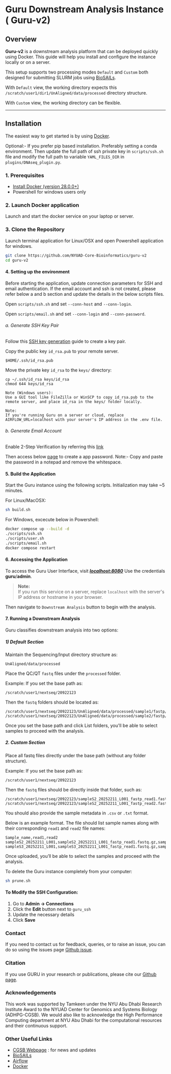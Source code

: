 # Guru Downstream Analysis Instance ( Guru-v2)

## Overview

**Guru-v2** is a downstream analysis platform that can be deployed quickly using Docker. This guide will help you install and configure the instance locally or on a server.

This setup supports two processing modes ```Default``` and ```Custom``` both designed for submitting SLURM jobs using [BioSAILs](https://github.com/nizardrou/BioSAILs-WMS). 

With ```Default``` view, the working directory expects this ```/scratch/user1/dir1/UnAligned/data/processed``` directory structure. 

With ```Custom``` view, the working directory can be flexible.

---

## Installation

The easiest way to get started is by using [Docker](https://www.docker.com/).

Optional:- If you prefer pip based installation. Preferably setting a conda environment. Then update the full path of ssh private key in ```scripts/ssh.sh``` file and modify the full path to variable ```YAML_FILES_DIR``` in ```plugins/DNAseq_plugin.py```.

### 1. Prerequisites

- [Install Docker (version 28.0.0+)](https://www.docker.com/get-started)
- Powershell for windows users only

### 2. Launch Docker application 

Launch and start the docker service on your laptop or server. 

### 3. Clone the Repository

Launch terminal application for Linux/OSX and open Powershell application for windows.

```bash
git clone https://github.com/NYUAD-Core-Bioinformatics/guru-v2
cd guru-v2
```


#### 4. Setting up the environment

Before starting the application, update connection parameters for SSH and email authentication. 
If the email account and ssh is not created, please refer below a and b section and update the details in the below scripts files.

Open ```scripts/ssh.sh``` and set ```--conn-host``` and ```--conn-login```.

Open ```scripts/email.sh``` and set ```--conn-login``` and ```--conn-password```.


###### a. Generate SSH Key Pair

Follow this [SSH key generation](https://www.ssh.com/academy/ssh/keygen) guide to create a key pair.

Copy the public key ```id_rsa.pub``` to your remote server.
```
$HOME/.ssh/id_rsa.pub
```

Move the private key ```id_rsa``` to the ```keys/``` directory:
```
cp ~/.ssh/id_rsa keys/id_rsa
chmod 644 keys/id_rsa
```

    Note (Windows users):
    Use a GUI tool like FileZilla or WinSCP to copy id_rsa.pub to the remote server, and place id_rsa in the keys/ folder locally.

    Note:
    If you're running Guru on a server or cloud, replace AIRFLOW_URL=localhost with your server's IP address in the .env file.

###### b. Generate Email Account

Enable 2-Step Verification by referring this [link](https://myaccount.google.com/security)

Then access below [page](https://myaccount.google.com/apppasswords) to create a app password. 
Note:- Copy and paste the password in a notepad and remove the whitespace. 



#### 5. Build the Application 

Start the Guru instance using the following scripts. Initialization may take ~5 minutes.

For Linux/MacOSX:

``` bash
sh build.sh
```

For Windows, excecute below in Powershell:

``` bash
docker compose up --build -d
./scripts/ssh.sh
./scripts/user.sh
./scripts/email.sh
docker compose restart
```


#### 6. Accessing the Application

To access the Guru User Interface, visit [***localhost:8080***](localhost:8080)
Use the credentials **guru**/**admin**.

> **Note:**  
> If you run this service on a server, replace `localhost` with the server's IP address or hostname in your browser.

Then navigate to ```Downstream Analysis``` button to begin with the analysis. 

#### 7. Running a Downstream Analysis

Guru classifies downstream analysis into two options:

##### 1) Default Section

Maintain the Sequencing/Input directory structure as:
```
UnAligned/data/processed
```
Place the QC/QT ```fastq``` files under the ```processed``` folder.

Example:
If you set the base path as:
```
/scratch/user1/nextseq/20922123
```

Then the ```fastq``` folders should be located as:
```
/scratch/user1/nextseq/20922123/UnAligned/data/processed/sample1/fastp/sample1_read1_fastq.gz
/scratch/user1/nextseq/20922123/UnAligned/data/processed/sample2/fastp/sample2_read1_fastq.gz
```

Once you set the base path and click List folders, you'll be able to select samples to proceed with the analysis.


##### 2. Custom Section

Place all fastq files directly under the base path (without any folder structure).

Example:
If you set the base path as:
```
/scratch/user1/nextseq/20922123
```

Then the ```fastq``` files should be directly inside that folder, such as:
```
/scratch/user1/nextseq/20922123/sampleS2_20252211_L001_fastp_read1.fastq.gz
/scratch/user1/nextseq/20922123/sampleS2_20252211_L001_fastp_read2.fastq.gz
```

You should also provide the sample metadata in ```.csv``` or ```.txt``` format.

Below is an example format. The file should list sample names along with their corresponding ```read1``` and ```read2``` file names:
```
Sample_name,read1,read2
sampleS2_20252211_L001,sampleS2_20252211_L001_fastp_read1.fastq.gz,sampleS2_20252211_L001_fastp_read2.fastq.gz
sampleS3_20252211_L001,sampleS3_20252211_L001_fastp_read1.fastq.gz,sampleS3_20252211_L001_fastp_read2.fastq.gz
```

Once uploaded, you’ll be able to select the samples and proceed with the analysis.


To delete the Guru instance completely from your computer:

``` bash 
sh prune.sh
```

#### To Modify the SSH Configuration:

1. Go to **Admin → Connections**
2. Click the **Edit** button next to `guru_ssh`
3. Update the necessary details
4. Click **Save**


### Contact

If you need to contact us for feedback, queries, or to raise an issue, you can do so using the issues page [Github issue](https://github.com/NYUAD-Core-Bioinformatics/guru-v2/issues).

### Citation

If you use GURU in your research or publications, please cite our [Github page](https://github.com/NYUAD-Core-Bioinformatics/guru-v2).

### Acknowledgements

This work was supported by Tamkeen under the NYU Abu Dhabi Research Institute Award to the NYUAD Center for Genomics and Systems Biology (ADHPG-CGSB). We would also like to acknowledge the High Performance Computing department at NYU Abu Dhabi for the computational resources and their continuous support.

### Other Useful Links

- [CGSB Webpage](https://cgsb.abudhabi.nyu.edu) : for news and updates
- [BioSAILs](https://www.biorxiv.org/content/biorxiv/early/2019/01/02/509455.full.pdf)
- [Airflow](https://airflow.apache.org/) 
- [Docker](https://www.docker.com/)
